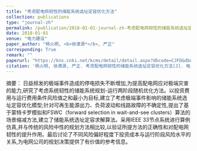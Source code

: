 ```yaml
---
title: "考虑配电网韧性的储能系统选址定容优化方法"
collection: publications
type: "journal-zh"
permalink: /publication/2018-01-01-journal-zh-考虑配电网韧性的储能系统选址定容优化方法
date: 2018-01-01
venue: "电力建设"
paper_author: "杨火明, <b>徐潇源*</b>, 严正"
corresponding: True
remark: ""
paperurl: "https://kns.cnki.net/kcms/detail/detail.aspx?dbcode=CJFD&dbname=CJFDLAST2018&filename=DLJS201801005&uniplatform=NZKPT&v=4APB5UPwpo1uog4Te5yd2Po2bfYfbAqdMf893fxBxl_mM3ORJpMpZX_BZcNaY35L"
citation: '杨火明, 徐潇源, 严正. 考虑配电网韧性的储能系统选址定容优化方法[J]. 电力建设, 2018, 39(01): 30-39.'
---
```


摘要：
日益频发的极端事件造成的停电损失不断增加,为提高配电网应对极端灾害的能力,研究了考虑系统韧性的储能系统规划-运行两阶段随机优化方法。以投资费用与运行费用条件风险值之和最小为目标,建立了考虑极端事件影响的储能系统选址定容优化模型;针对可再生能源出力、负荷波动和线路故障的不确定性,提出了基于蒙特卡罗模拟和FSWC（forward selection in wait-and-see clusters）算法的场景缩减方法,建立了储能系统选址定容求解算法。采用IEEE 33节点系统进行算例仿真,并与传统的风险中性的规划方法相比较,以验证所提方法的正确性和对配电网韧性的提升作用。最后讨论了不同风险偏好程度下投资成本与运行阶段风险水平的关系,为电网公司的规划决策提供了有价值的参考信息。 